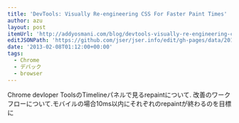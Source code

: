 ```yaml
---
title: 'DevTools: Visually Re-engineering CSS For Faster Paint Times'
author: azu
layout: post
itemUrl: 'http://addyosmani.com/blog/devtools-visually-re-engineering-css-for-faster-paint-times/'
editJSONPath: 'https://github.com/jser/jser.info/edit/gh-pages/data/2013/02/index.json'
date: '2013-02-08T01:12:00+00:00'
tags:
  - Chrome
  - デバック
  - browser
---
```

Chrome devloper ToolsのTimelineパネルで見るrepaintについて.
改善のワークフローについて.モバイルの場合10ms以内にそれぞれのrepaintが終わるのを目標に
